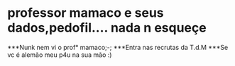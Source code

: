 # professor mamaco e seus dados,pedofil.... nada n esqueçe

***Nunk nem vi o prof° mamaco;-;
***Entra nas recrutas da T.d.M
***Se vc é alemão meu p4u na sua mão :)  
